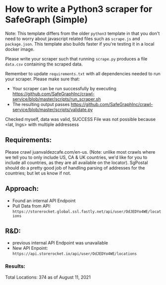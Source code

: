 # How to write a Python3 scraper for SafeGraph (Simple)

Note: This template differs from the older `python3` template in that you don't need to worry about javascript related files such as `scrape.js` and `package.json`. This template also builds faster if you're testing it in a local docker image.

Please write your scraper such that running `scrape.py` produces a file `data.csv` containing the scraped data.

Remember to update `requirements.txt` with all dependencies needed to run your scraper. 
Please make sure that:
* Your scraper can be run successfully by executing https://github.com/SafeGraphInc/crawl-service/blob/master/scripts/run_scraper.sh 
* The resulting output passes https://github.com/SafeGraphInc/crawl-service/blob/master/scripts/validate.py

Checked myself, data was valid, SUCCESS File was not possible because <lat, lngs> with multiple addressess

## Requirements: 
Please crawl juanvaldezcafe.com/en-us. (Note: unlike most crawls where we tell you to only include US, CA & UK countries, we'd like for you to include all countries, as they are all available on the locator). SgPostal should do a pretty good job of handling parsing of addresses for the countries; but let us know if not.

## Approach: 

- Found an internal API Endpoint
- Pull Data from API: `https://storerocket.global.ssl.fastly.net/api/user/OdJEDYo4WE/locations`

## R&D: 
- previous internal API Endpoint was unavailable 
- New API Enpoint: `https://api.storerocket.io/api/user/OdJEDYo4WE/locations`

### Results: 
Total Locations:  374 as of August 11, 2021

